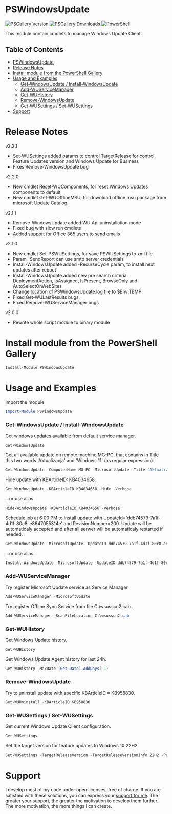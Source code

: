 # PSWindowsUpdate
[![PSGallery Version](https://img.shields.io/powershellgallery/v/PSWindowsUpdate.svg?style=flat&logo=powershell&label=PSGallery%20Version)](https://www.powershellgallery.com/packages/PSWindowsUpdate) [![PSGallery Downloads](https://img.shields.io/powershellgallery/dt/PSWindowsUpdate.svg?style=flat&logo=powershell&label=PSGallery%20Downloads)](https://www.powershellgallery.com/packages/PSWindowsUpdate) [![PowerShell](https://img.shields.io/badge/PowerShell-5.1-blue?style=flat&logo=powershell)](https://www.powershellgallery.com/packages/PSWindowsUpdate)

This module contain cmdlets to manage Windows Update Client.

## Table of Contents
- [PSWindowsUpdate](#PSWindowsUpdate)
- [Release Notes](#Release-Notes)
- [Install module from the PowerShell Gallery](#Install-module-from-the-PowerShell-Gallery)
- [Usage and Examples](#Usage-and-Examples)
  - [Get-WindowsUpdate / Install-WindowsUpdate](#Get-WindowsUpdate-/-Install-WindowsUpdate)
  - [Add-WUServiceManager](#Add-WUServiceManager)
  - [Get-WUHistory](#Get-WUHistory)
  - [Remove-WindowsUpdate](#Remove-WindowsUpdate)
  - [Get-WUSettings / Set-WUSettings](#-WUSettings-/-Set-WUSettings)
- [Support](#Support)

# Release Notes
v2.2.1  
- Set-WUSettings added params to control TargetRelease for control Feature Updates version and Windows Update for Business
- Fixes Remove-WindowsUpdate bug

v2.2.0  
- New cmdlet Reset-WUComponents, for reset Windows Updates components to default
- New cmdlet Get-WUOfflineMSU, for download offline msu package from microsoft Update Catalog

v2.1.1  
- Remove-WindowsUpdate added WU Api uninstallation mode
- Fixed bug with slow run cmdlets
- Added support for Office 365 users to send emails

v2.1.0  
- New cmdlet Set-PSWUSettings, for save PSWUSettings to xml file
- Param -SendReport can use smtp server credentials
- Install-WindowsUpdate added -RecurseCycle param, to install next updates after reboot
- Install-WindowsUpdate added new pre search criteria: DeploymentAction, IsAssigned, IsPresent, BrowseOnly and AutoSelectOnWebSites
- Change location of PSWindowsUpdate.log file to $Env:TEMP
- Fixed Get-WULastResults bugs
- Fixed Remove-WUServiceManager bugs

v2.0.0 
- Rewrite whole script module to binary module

# Install module from the PowerShell Gallery
```PowerShell
Install-Module PSWindowsUpdate
```

# Usage and Examples
Import the module:
```PowerShell
Import-Module PSWindowsUpdate
```
### Get-WindowsUpdate / Install-WindowsUpdate
Get windows updates available from default service manager.
```PowerShell
Get-WindowsUpdate
```

Get all available update on remote machine MG-PC, that contains in Title this two words 'Aktualizacja' and 'Windows 11' (as regular expression).
```PowerShell
Get-WindowsUpdate -ComputerName MG-PC -MicrosoftUpdate -Title "Aktualizacja.*Windows 11" -Verbose
```

Hide update with KBArticleID: KB4034658.
```PowerShell
Get-WindowsUpdate -KBArticleID KB4034658 -Hide -Verbose
```
...or use alias
```PowerShell
Hide-WindowsUpdate -KBArticleID KB4034658 -Verbose
```

Schedule job at 6:00 PM to install update with UpdateId='ddb74579-7a1f-4d1f-80c8-e8647055314e' and RevisionNumber=200. Update will be automaticaly accepted and after all serwer will be automaticaly restarted if needed.
```PowerShell
Get-WindowsUpdate -MicrosoftUpdate -UpdateID ddb74579-7a1f-4d1f-80c8-e8647055314e -RevisionNumber 200 -ScheduleJob (Get-Date -Hour 18 -Minute 0 -Second 0) -Install -AcceptAll -AutoReboot -Verbose
```
...or use alias
```PowerShell
Install-WindowsUpdate -MicrosoftUpdate -UpdateID ddb74579-7a1f-4d1f-80c8-e8647055314e -RevisionNumber 200 -ScheduleJob (Get-Date -Hour 18 -Minute 0 -Second 0) -AcceptAll -AutoReboot -Verbose
```

### Add-WUServiceManager
Try register Microsoft Update service as Service Manager.
```PowerShell
Add-WUServiceManager -MicrosoftUpdate
```

Try register Offline Sync Service from file C:\wsusscn2.cab.
```PowerShell
Add-WUServiceManager -ScanFileLocation C:\wsusscn2.cab
```

### Get-WUHistory
Get Windows Update history.
```PowerShell
Get-WUHistory
```

Get Windows Update Agent history for last 24h.
```PowerShell
Get-WUHistory -MaxDate (Get-Date).AddDays(-1)
```

### Remove-WindowsUpdate
Try to uninstall update with specific KBArticleID = KB958830.
```PowerShell
Get-WUUninstall -KBArticleID KB958830
```

### Get-WUSettings / Set-WUSettings
Get current Windows Update Client configuration.
```PowerShell
Get-WUSettings
```

Set the target version for feature updates to Windows 10 22H2.
```PowerShell
Set-WUSettings -TargetReleaseVersion -TargetReleaseVersionInfo 22H2 -ProductVersion "Windows 10"
```

# Support
I develop most of my code under open licenses, free of charge.
If you are satisfied with these solutions, you can express your [support for me](https://github.com/mgajda83/PSWindowsUpdate/assets/47522674/da5e45e2-f73d-4190-96a3-c838208be9f2).
The greater your support, the greater the motivation to develop them further. The more motivation, the more things I can create.
